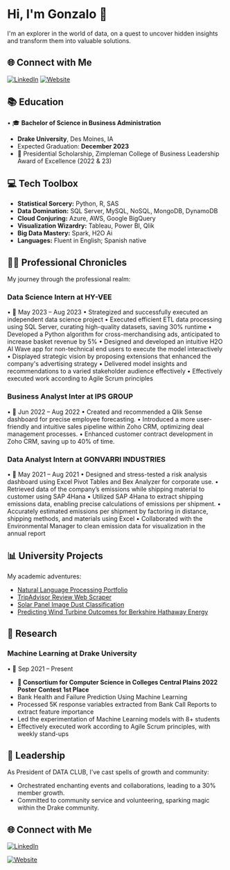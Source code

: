 # Hi, I'm Gonzalo 👋

I'm an explorer in the world of data, on a quest to uncover hidden insights and transform them into valuable solutions. 

## 🌐 Connect with Me

[![LinkedIn](https://img.shields.io/badge/LinkedIn-Connect-blue?style=for-the-badge&logo=linkedin)](https://www.linkedin.com/in/gonzalo-valdenebro-035392157/) [![Website](https://img.shields.io/badge/Website-Visit-ff69b4?style=for-the-badge&logo=google-chrome)](https://sites.google.com/view/gonzalo-valdenebro/home)


## 📚 Education

• 🎓 **Bachelor of Science in Business Administration**
  - **Drake University**, Des Moines, IA
  - Expected Graduation: **December 2023**
  - 🏅 Presidential Scholarship, Zimpleman College of Business Leadership Award of Excellence (2022 & 23)

## 💻 Tech Toolbox

- **Statistical Sorcery:** Python, R, SAS
- **Data Domination:** SQL Server, MySQL, NoSQL, MongoDB, DynamoDB
- **Cloud Conjuring:** Azure, AWS, Google BigQuery
- **Visualization Wizardry:** Tableau, Power BI, Qlik
- **Big Data Mastery:** Spark, H2O Ai
- **Languages:** Fluent in English; Spanish native

## 👨‍💼 Professional Chronicles

My journey through the professional realm:

### Data Science Intern at HY-VEE 
• 📅 May 2023 – Aug 2023
• Strategized and successfully executed an independent data science project
• Executed efficient ETL data processing using SQL Server, curating high-quality datasets, saving 30% runtime
• Developed a Python algorithm for cross-merchandising ads, anticipated to increase basket revenue by 5%
• Designed and developed an intuitive H2O AI Wave app for non-technical end users to execute the model interactively
• Displayed strategic vision by proposing extensions that enhanced the company's advertising strategy
• Delivered model insights and recommendations to a varied stakeholder audience effectively
• Effectively executed work according to Agile Scrum principles

### Business Analyst Inter at IPS GROUP
• 📅 Jun 2022 – Aug 2022
• Created and recommended a Qlik Sense dashboard for precise employee forecasting.
• Introduced a more user-friendly and intuitive sales pipeline within Zoho CRM, optimizing deal management processes.
• Enhanced customer contract development in Zoho CRM, saving up to 40% of time.

### Data Analyst Intern at GONVARRI INDUSTRIES
• 📅 May 2021 – Aug 2021
• Designed and stress-tested a risk analysis dashboard using Excel Pivot Tables and Bex Analyzer for corporate use.
• Retrieved data of the company’s emissions while shipping material to customer using SAP 4Hana
• Utilized SAP 4Hana to extract shipping emissions data, enabling precise calculations of emissions per shipment.
• Accurately estimated emissions per shipment by factoring in distance, shipping methods, and materials using Excel
• Collaborated with the Environmental Manager to clean emission data for visualization in the annual report

## 📊 University Projects

My academic adventures:

- [Natural Language Processing Portfolio](https://github.com/gonzalovaldenebro/NaturalLanguageProcessing-Portfolio)
- [TripAdvisor Review Web Scraper](https://github.com/gonzalovaldenebro/TripAdvisorReviewsWebScrapper)
- [Solar Panel Image Dust Classification](https://github.com/gonzalovaldenebro/Solar_Pannel_Dust_Classification)
- [Predicting Wind Turbine Outcomes for Berkshire Hathaway Energy](https://github.com/gonzalovaldenebro/DataAnalyticsCapstone)

## 🌌 Research 

### Machine Learning at Drake University
• 📅 Sep 2021 – Present
-  **🏅 Consortium for Computer Science in Colleges Central Plains 2022 Poster Contest 1st Place** 
- Bank Health and Failure Prediction Using Machine Learning
- Processed 5K response variables extracted from Bank Call Reports to extract feature importance
- Led the experimentation of Machine Learning models with 8+ students
- Effectively executed work according to Agile Scrum principles, with weekly stand-ups


## 👥 Leadership
As President of DATA CLUB, I've cast spells of growth and community:

- Orchestrated enchanting events and collaborations, leading to a 30% member growth.
- Committed to community service and volunteering, sparking magic within the Drake community.

## 🌐 Connect with Me

[![LinkedIn](https://img.shields.io/badge/LinkedIn-Connect-blue?style=for-the-badge&logo=linkedin)](https://www.linkedin.com/in/gonzalo-valdenebro-035392157/)

[![Website](https://img.shields.io/badge/Website-Visit-ff69b4?style=for-the-badge&logo=google-chrome)](https://sites.google.com/view/gonzalo-valdenebro/home)


